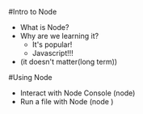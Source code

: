 #Intro to Node
* What is Node?
* Why are we learning it?
    * It's popular!
    * Javascript!!!
* (it doesn't matter(long term))

#Using Node
* Interact with Node Console (node)
* Run a file with Node (node <filename>)

